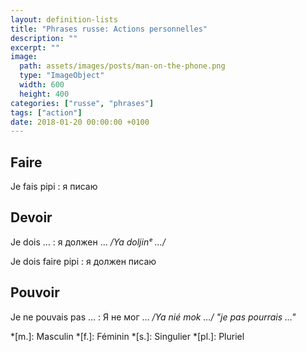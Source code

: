 ```yaml
---
layout: definition-lists
title: "Phrases russe: Actions personnelles"
description: ""
excerpt: ""
image:
  path: assets/images/posts/man-on-the-phone.png
  type: "ImageObject"
  width: 600
  height: 400
categories: ["russe", "phrases"]
tags: ["action"]
date: 2018-01-20 00:00:00 +0100
---
```


## Faire

Je fais pipi
: я писаю



## Devoir

Je dois …
: я должен …
*/Ya doljinᵉ …/*

Je dois faire pipi
: я должен писаю


## Pouvoir

Je ne pouvais pas …
: Я не мог …
*/Ya nié mok …/ "je pas pourrais …"*



*[m.]: Masculin
*[f.]: Féminin
*[s.]: Singulier
*[pl.]: Pluriel
